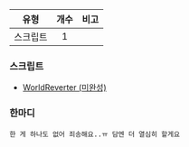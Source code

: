 | 유형 | 개수 | 비고 |
| :--: | :--: | :--: |
| 스크립트 | 1 | |

### 스크립트
- [WorldReverter (미완성)](https://github.com/if-Team/ModPE-Scripts/tree/master/WorldReverter) 

### 한마디
```
한 게 하나도 없어 죄송해요..ㅠ 담엔 더 열심히 할게요
```
